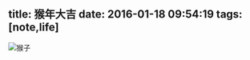 title: 猴年大吉 
date: 2016-01-18 09:54:19
tags: [note,life]
---

![猴子](https://cornellchem.wikispaces.com/file/view/evolution.jpg/567817861/evolution.jpg)
